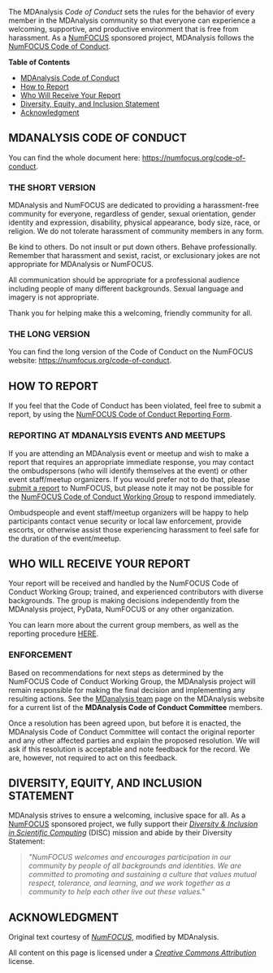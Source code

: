 The MDAnalysis *Code of Conduct* sets the rules for the behavior of
every member in the MDAnalysis community so that everyone can
experience a welcoming, supportive, and productive environment that is
free from harassment. As a [NumFOCUS][NF] sponsored
project, MDAnalysis follows the [NumFOCUS Code of Conduct][NF-conduct].

**Table of Contents**

- [MDAnalysis Code of Conduct](#numfocus-code-of-conduct)
- [How to Report](#how-to-report)
- [Who Will Receive Your Report](#who-will-receive-your-report)
- [Diversity, Equity, and Inclusion Statement](#diversity-equity-and-inclusion-statement)
- [Acknowledgment](#acknowledgment)

## MDANALYSIS CODE OF CONDUCT
You can find the whole document here: https://numfocus.org/code-of-conduct.

### THE SHORT VERSION
MDAnalysis and NumFOCUS are dedicated to providing a harassment-free community for everyone,
regardless of gender, sexual orientation, gender identity and expression, disability,
physical appearance, body size, race, or religion. We do not tolerate harassment of
community members in any form.

Be kind to others. Do not insult or put down others. Behave professionally. Remember
that harassment and sexist, racist, or exclusionary jokes are not appropriate for MDAnalysis
or NumFOCUS.

All communication should be appropriate for a professional audience including people of
many different backgrounds. Sexual language and imagery is not appropriate.

Thank you for helping make this a welcoming, friendly community for all.

### THE LONG VERSION
You can find the long version of the Code of Conduct on the NumFOCUS website:
https://numfocus.org/code-of-conduct.

## HOW TO REPORT
If you feel that the Code of Conduct has been violated, feel free to submit a report, by
using the [NumFOCUS Code of Conduct Reporting Form](https://numfocus.typeform.com/to/ynjGdT?typeform-source=numfocus.org).

### REPORTING AT MDANALYSIS EVENTS AND MEETUPS
If you are attending an MDAnalysis event or meetup and wish to make a report that requires
an appropriate immediate response, you may contact the ombudspersons (who will identify
themselves at the event) or other event staff/meetup organizers. If you would prefer not to
do that, please [submit a report](how-to-report) to NumFOCUS, but please note it may not be
possible for the [NumFOCUS Code of Conduct Working Group](#who-will-receive-your-report) to
respond immediately. 

Ombudspeople and event staff/meetup organizers will be happy to help participants contact
venue security or local law enforcement, provide escorts, or otherwise assist those
experiencing harassment to feel safe for the duration of the event/meetup.

## WHO WILL RECEIVE YOUR REPORT
Your report will be received and handled by the NumFOCUS Code of Conduct Working Group; trained,
and experienced contributors with diverse backgrounds. The group is making decisions independently
from the MDAnalysis project, PyData, NumFOCUS or any other organization. 

You can learn more about the current group members, as well as the reporting procedure [HERE][NF-conduct].

### ENFORCEMENT
Based on recommendations for next steps as determined by the NumFOCUS Code of Conduct Working Group,
the MDAnalysis project will remain responsible for making the final decision and implementing any
resulting actions. See the [MDanalysis team](https://www.mdanalysis.org/pages/team/#roles) page on
the MDAnalysis website for a current list of the **MDAnalysis Code of Conduct Committee** members.

Once a resolution has been agreed upon, but before it is enacted, the MDAnalysis Code of Conduct
Committee will contact the original reporter and any other affected parties and explain the proposed
resolution. We will ask if this resolution is acceptable and note feedback for the record. We are,
however, not required to act on this feedback.

## DIVERSITY, EQUITY, AND INCLUSION STATEMENT
MDAnalysis strives to ensure a welcoming, inclusive space for all. As a [NumFOCUS][NF] sponsored project,
we fully support their [*Diversity & Inclusion in Scientific Computing*](https://numfocus.org/programs/diversity-inclusion)
(DISC) mission and abide by their Diversity Statement:

> *"NumFOCUS welcomes and encourages participation in our community by people of all backgrounds and identities.
> We are committed to promoting and sustaining a culture that values mutual respect, tolerance, and learning,
> and we work together as a community to help each other live out these values."*

## ACKNOWLEDGMENT

Original text courtesy of [*NumFOCUS*](https://numfocus.org/code-of-conduct), modified by MDAnalysis.

All content on this page is licensed under a [*Creative Commons Attribution*](http://creativecommons.org/licenses/by/3.0/)
license. 

[NF]: https://numfocus.org/
[NF-conduct]: https://numfocus.org/code-of-conduct
